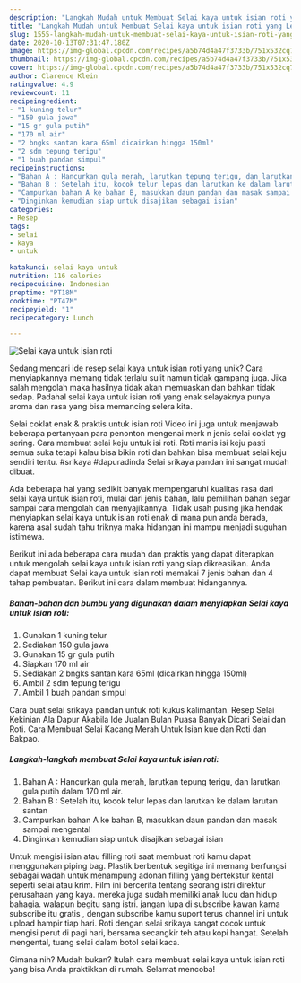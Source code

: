 ```yaml
---
description: "Langkah Mudah untuk Membuat Selai kaya untuk isian roti yang Lezat"
title: "Langkah Mudah untuk Membuat Selai kaya untuk isian roti yang Lezat"
slug: 1555-langkah-mudah-untuk-membuat-selai-kaya-untuk-isian-roti-yang-lezat
date: 2020-10-13T07:31:47.180Z
image: https://img-global.cpcdn.com/recipes/a5b74d4a47f3733b/751x532cq70/selai-kaya-untuk-isian-roti-foto-resep-utama.jpg
thumbnail: https://img-global.cpcdn.com/recipes/a5b74d4a47f3733b/751x532cq70/selai-kaya-untuk-isian-roti-foto-resep-utama.jpg
cover: https://img-global.cpcdn.com/recipes/a5b74d4a47f3733b/751x532cq70/selai-kaya-untuk-isian-roti-foto-resep-utama.jpg
author: Clarence Klein
ratingvalue: 4.9
reviewcount: 11
recipeingredient:
- "1 kuning telur"
- "150 gula jawa"
- "15 gr gula putih"
- "170 ml air"
- "2 bngks santan kara 65ml dicairkan hingga 150ml"
- "2 sdm tepung terigu"
- "1 buah pandan simpul"
recipeinstructions:
- "Bahan A : Hancurkan gula merah, larutkan tepung terigu, dan larutkan gula putih dalam 170 ml air."
- "Bahan B : Setelah itu, kocok telur lepas dan larutkan ke dalam larutan santan"
- "Campurkan bahan A ke bahan B, masukkan daun pandan dan masak sampai mengental"
- "Dinginkan kemudian siap untuk disajikan sebagai isian"
categories:
- Resep
tags:
- selai
- kaya
- untuk

katakunci: selai kaya untuk 
nutrition: 116 calories
recipecuisine: Indonesian
preptime: "PT18M"
cooktime: "PT47M"
recipeyield: "1"
recipecategory: Lunch

---
```



![Selai kaya untuk isian roti](https://img-global.cpcdn.com/recipes/a5b74d4a47f3733b/751x532cq70/selai-kaya-untuk-isian-roti-foto-resep-utama.jpg)

Sedang mencari ide resep selai kaya untuk isian roti yang unik? Cara menyiapkannya memang tidak terlalu sulit namun tidak gampang juga. Jika salah mengolah maka hasilnya tidak akan memuaskan dan bahkan tidak sedap. Padahal selai kaya untuk isian roti yang enak selayaknya punya aroma dan rasa yang bisa memancing selera kita.

Selai coklat enak &amp; praktis untuk isian roti Video ini juga untuk menjawab beberapa pertanyaan para penonton mengenai merk n jenis selai coklat yg sering. Cara membuat selai keju untuk isi roti. Roti manis isi keju pasti semua suka tetapi kalau bisa bikin roti dan bahkan bisa membuat selai keju sendiri tentu. #srikaya #dapuradinda Selai srikaya pandan ini sangat mudah dibuat.

Ada beberapa hal yang sedikit banyak mempengaruhi kualitas rasa dari selai kaya untuk isian roti, mulai dari jenis bahan, lalu pemilihan bahan segar sampai cara mengolah dan menyajikannya. Tidak usah pusing jika hendak menyiapkan selai kaya untuk isian roti enak di mana pun anda berada, karena asal sudah tahu triknya maka hidangan ini mampu menjadi suguhan istimewa.


Berikut ini ada beberapa cara mudah dan praktis yang dapat diterapkan untuk mengolah selai kaya untuk isian roti yang siap dikreasikan. Anda dapat membuat Selai kaya untuk isian roti memakai 7 jenis bahan dan 4 tahap pembuatan. Berikut ini cara dalam membuat hidangannya.

<!--inarticleads1-->

##### Bahan-bahan dan bumbu yang digunakan dalam menyiapkan Selai kaya untuk isian roti:

1. Gunakan 1 kuning telur
1. Sediakan 150 gula jawa
1. Gunakan 15 gr gula putih
1. Siapkan 170 ml air
1. Sediakan 2 bngks santan kara 65ml (dicairkan hingga 150ml)
1. Ambil 2 sdm tepung terigu
1. Ambil 1 buah pandan simpul


Cara buat selai srikaya pandan untuk roti kukus kalimantan. Resep Selai Kekinian Ala Dapur Akabila Ide Jualan Bulan Puasa Banyak Dicari Selai dan Roti. Cara Membuat Selai Kacang Merah Untuk Isian kue dan Roti dan Bakpao. 

<!--inarticleads2-->

##### Langkah-langkah membuat Selai kaya untuk isian roti:

1. Bahan A : Hancurkan gula merah, larutkan tepung terigu, dan larutkan gula putih dalam 170 ml air.
1. Bahan B : Setelah itu, kocok telur lepas dan larutkan ke dalam larutan santan
1. Campurkan bahan A ke bahan B, masukkan daun pandan dan masak sampai mengental
1. Dinginkan kemudian siap untuk disajikan sebagai isian


Untuk mengisi isian atau filling roti saat membuat roti kamu dapat menggunakan piping bag. Plastik berbentuk segitiga ini memang berfungsi sebagai wadah untuk menampung adonan filling yang bertekstur kental seperti selai atau krim. Film ini bercerita tentang seorang istri direktur perusahaan yang kaya. mereka juga sudah memiliki anak lucu dan hidup bahagia. walapun begitu sang istri. jangan lupa di subscribe kawan karna subscribe itu gratis , dengan subscribe kamu suport terus channel ini untuk upload hampir tiap hari. Roti dengan selai srikaya sangat cocok untuk mengisi perut di pagi hari, bersama secangkir teh atau kopi hangat. Setelah mengental, tuang selai dalam botol selai kaca. 

Gimana nih? Mudah bukan? Itulah cara membuat selai kaya untuk isian roti yang bisa Anda praktikkan di rumah. Selamat mencoba!
